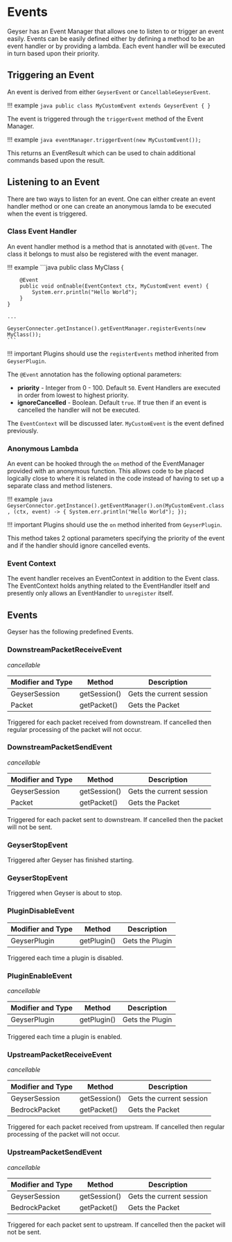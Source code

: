 # Events

Geyser has an Event Manager that allows one to listen to or trigger an event easily. Events can be easily defined
either by defining a method to be an event handler or by providing a lambda.  Each event handler will be executed
in turn based upon their priority.

## Triggering an Event

An event is derived from either `GeyserEvent` or `CancellableGeyserEvent`.

!!! example
    ```java
    public class MyCustomEvent extends GeyserEvent {
    }
    ```

The event is triggered through the `triggerEvent` method of the Event Manager.  

!!! example
    ```java
    eventManager.triggerEvent(new MyCustomEvent());
    ```

This returns an EventResult which can be used to chain additional commands based upon the result.

## Listening to an Event

There are two ways to listen for an event. One can either create an event handler method or one can create an anonymous
lamda to be executed when the event is triggered.


### Class Event Handler

An event handler method is a method that is annotated with `@Event`. The class it belongs to must also be registered
with the event manager.

!!! example
    ```java
    public class MyClass {

        @Event
        public void onEnable(EventContext ctx, MyCustomEvent event) {
            System.err.println("Hello World");
        }
    }
    
    ...
    
    GeyserConnecter.getInstance().getEventManager.registerEvents(new MyClass());
    ```

!!! important
    Plugins should use the `registerEvents` method inherited from `GeyserPlugin`.

The `@Event` annotation has the following optional parameters:

* **priority** - Integer from 0 - 100. Default `50`. Event Handlers are executed in order from lowest to highest priority.
* **ignoreCancelled** - Boolean. Default `true`. If true then if an event is cancelled the handler will not be executed.

The `EventContext` will be discussed later. `MyCustomEvent` is the event defined previously.

### Anonymous Lambda

An event can be hooked through the `on` method of the EventManager provided with an anonymous function. This allows
code to be placed logically close to where it is related in the code instead of having to set up a separate class and
method listeners.

!!! example
    ```java
    GeyserConnector.getInstance().getEventManager().on(MyCustomEvent.class, (ctx, event) -> {
        System.err.println("Hello World");
    });
    ```

!!! important
    Plugins should use the `on` method inherited from `GeyserPlugin`.
    
This method takes 2 optional parameters specifying the priority of the event and if the handler should ignore cancelled events.


### Event Context

The event handler receives an EventContext in addition to the Event class. The EventContext holds anything related to the
EventHandler itself and presently only allows an EventHandler to `unregister` itself.


## Events

Geyser has the following predefined Events.

### DownstreamPacketReceiveEvent
*cancellable*

| Modifier and Type | Method | Description  | 
|---|---|---|
| GeyserSession | getSession() | Gets the current session | 
| Packet | getPacket() | Gets the Packet |

Triggered for each packet received from downstream. If cancelled then regular processing of the packet will not occur.

### DownstreamPacketSendEvent
*cancellable*

| Modifier and Type | Method | Description  | 
|---|---|---|
| GeyserSession | getSession() | Gets the current session | 
| Packet | getPacket() | Gets the Packet |

Triggered for each packet sent to downstream. If cancelled then the packet will not be sent.

### GeyserStopEvent

Triggered after Geyser has finished starting.

### GeyserStopEvent

Triggered when Geyser is about to stop.

### PluginDisableEvent

| Modifier and Type | Method | Description  | 
|---|---|---|
| GeyserPlugin | getPlugin() | Gets the Plugin |

Triggered each time a plugin is disabled.

### PluginEnableEvent
*cancellable*

| Modifier and Type | Method | Description  | 
|---|---|---|
| GeyserPlugin | getPlugin() | Gets the Plugin |

Triggered each time a plugin is enabled.

### UpstreamPacketReceiveEvent
*cancellable*

| Modifier and Type | Method | Description  | 
|---|---|---|
| GeyserSession | getSession() | Gets the current session | 
| BedrockPacket | getPacket() | Gets the Packet |

Triggered for each packet received from upstream. If cancelled then regular processing of the packet will not occur.

### UpstreamPacketSendEvent
*cancellable*

| Modifier and Type | Method | Description  | 
|---|---|---|
| GeyserSession | getSession() | Gets the current session | 
| BedrockPacket | getPacket() | Gets the Packet |

Triggered for each packet sent to upstream. If cancelled then the packet will not be sent.
